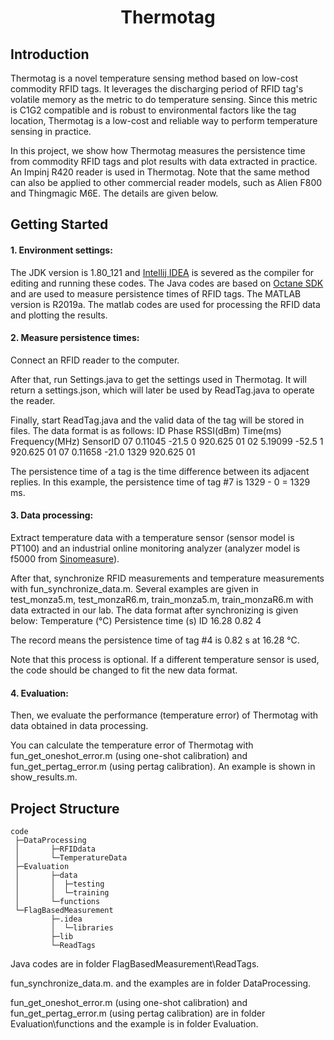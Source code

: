  
<h1 align="center">Thermotag</h1>
 
 
## Introduction
Thermotag is a novel temperature sensing method based on low-cost commodity RFID tags. It leverages the discharging period of RFID tag's volatile memory as the metric to do temperature sensing. Since this metric is C1G2 compatible and is robust to environmental factors like the tag location, Thermotag is a low-cost and reliable way to perform temperature sensing in practice.
 
In this project, we show how Thermotag measures the persistence time from commodity RFID tags and plot results with data extracted in practice. An Impinj R420 reader is used in Thermotag. Note that the same method can also be applied to other commercial reader models, such as Alien F800 and Thingmagic M6E. The details are given below.   
 
## Getting Started
#### 1. Environment settings:
 The JDK version is 1.80\_121 and [Intellij IDEA](https://www.jetbrains.com/idea/) is severed as the compiler for editing and running these codes. The Java codes are based on [Octane SDK](https://support.impinj.com/hc/en-us/articles/202755268-Octane-SDK?_ga=2.2128496.1151575669.1621242414-348232292.1593868628) and are used to measure persistence times of RFID tags. The MATLAB version is R2019a. The matlab codes are used for processing the RFID data and plotting the results.
 
#### 2. Measure persistence times:
Connect an RFID reader to the computer.
 
After that, run Settings.java to get the settings used in Thermotag. It will return a settings.json, which will later be used by ReadTag.java to operate the reader.
 
Finally, start ReadTag.java and the valid data of the tag will be stored in files. The data format is as follows:
     ID      Phase       RSSI(dBm)    Time(ms)    Frequency(MHz)   SensorID 
    07      0.11045      -21.5          0         	920.625          01 
    02      5.19099      -52.5          1         	920.625          01 
    07      0.11658      -21.0          1329      	920.625          01  
 
The persistence time of a tag is the time difference between its adjacent replies. In this example, the persistence time of tag #7 is 1329 - 0 = 1329 ms.
 
#### 3. Data processing:
Extract temperature data with a temperature sensor (sensor model is PT100) and an industrial online monitoring analyzer (analyzer model is f5000 from [Sinomeasure](https://sinomeasure.en.alibaba.com/)). 
 
After that, synchronize RFID measurements and temperature measurements with fun\_synchronize\_data.m. Several examples are given in test\_monza5.m, test\_monzaR6.m, train\_monza5.m, train\_monzaR6.m with data extracted in our lab. The data format after synchronizing is given below:
      Temperature (℃)    Persistence time (s)    ID 
    16.28                        0.82           4     	  
 
The record means the persistence time of tag #4 is 0.82 s at 16.28 ℃.
 
Note that this process is optional. If a different temperature sensor is used, the code should be changed to fit the new data format.
 
#### 4. Evaluation:
Then, we evaluate the performance (temperature error) of Thermotag with data obtained in data processing.
 
You can calculate the temperature error of Thermotag with fun\_get\_oneshot\_error.m (using one-shot calibration) and fun\_get\_pertag\_error.m (using pertag calibration). An example is shown in show\_results.m.  
 
## Project Structure 
    code
     ├─DataProcessing
     │       ├─RFIDdata  
     │       └─TemperatureData  
     ├─Evaluation
     │       ├─data  
     │       │  ├─testing  
     │       │  └─training  
     │       └─functions  
     └─FlagBasedMeasurement
             ├─.idea
             │  └─libraries  
             ├─lib
             └─ReadTags 
Java codes are in folder FlagBasedMeasurement\ReadTags.

fun\_synchronize\_data.m. and the examples are in folder DataProcessing.

fun\_get\_oneshot\_error.m (using one-shot calibration) and fun\_get\_pertag\_error.m (using pertag calibration) are in folder Evaluation\functions and the example is in folder Evaluation.
